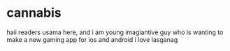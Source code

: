 # cannabis
haii readers
usama here, and i am young imagiantive guy who is wanting to make a new gaming app for ios and android
i love lasganag 
